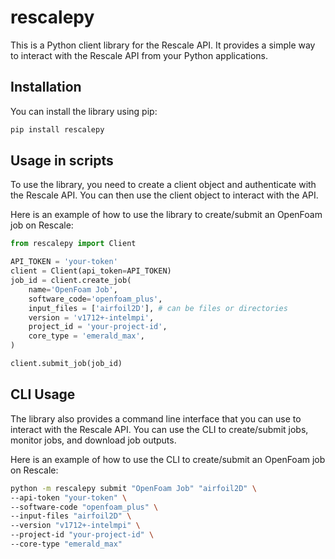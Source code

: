 # rescalepy

This is a Python client library for the Rescale API. It provides a simple way to interact with the Rescale API from your Python applications.

## Installation

You can install the library using pip:

```bash
pip install rescalepy
```

## Usage in scripts

To use the library, you need to create a client object and authenticate with the Rescale API. You 
can then use the client object to interact with the API.

Here is an example of how to use the library to create/submit an OpenFoam job on Rescale:

```python
from rescalepy import Client

API_TOKEN = 'your-token'
client = Client(api_token=API_TOKEN)
job_id = client.create_job(
    name='OpenFoam Job',
    software_code='openfoam_plus',
    input_files = ['airfoil2D'], # can be files or directories
    version = 'v1712+-intelmpi',
    project_id = 'your-project-id',
    core_type = 'emerald_max',
)

client.submit_job(job_id)
```

## CLI Usage

The library also provides a command line interface that you can use to interact with the Rescale 
API. You can use the CLI to create/submit jobs, monitor jobs, and download job outputs.

Here is an example of how to use the CLI to create/submit an OpenFoam job on Rescale:

```bash
python -m rescalepy submit "OpenFoam Job" "airfoil2D" \
--api-token "your-token" \
--software-code "openfoam_plus" \
--input-files "airfoil2D" \
--version "v1712+-intelmpi" \
--project-id "your-project-id" \
--core-type "emerald_max"
```

